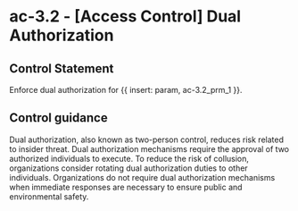 # ac-3.2 - \[Access Control\] Dual Authorization

## Control Statement

Enforce dual authorization for {{ insert: param, ac-3.2_prm_1 }}.

## Control guidance

Dual authorization, also known as two-person control, reduces risk related to insider threat. Dual authorization mechanisms require the approval of two authorized individuals to execute. To reduce the risk of collusion, organizations consider rotating dual authorization duties to other individuals. Organizations do not require dual authorization mechanisms when immediate responses are necessary to ensure public and environmental safety.
